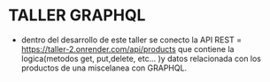 # TALLER GRAPHQL

- dentro del desarrollo de este taller se conecto la API REST = https://taller-2.onrender.com/api/products que contiene la logica(metodos get, put,delete, etc... )y datos  relacionada con los productos de una miscelanea con GRAPHQL.

  
